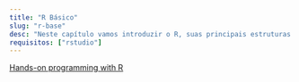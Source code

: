 ```yaml
---
title: "R Básico"
slug: "r-base"
desc: "Neste capítulo vamos introduzir o R, suas principais estruturas de dados e um pequeno vocabulário de funções úteis."
requisitos: ["rstudio"]
---
```


[<i class="fas fa-book"></i> Hands-on programming with R](https://d1b10bmlvqabco.cloudfront.net/attach/ighbo26t3ua52t/igp9099yy4v10/igz7vp4w5su9/OReilly_HandsOn_Programming_with_R_2014.pdf)


